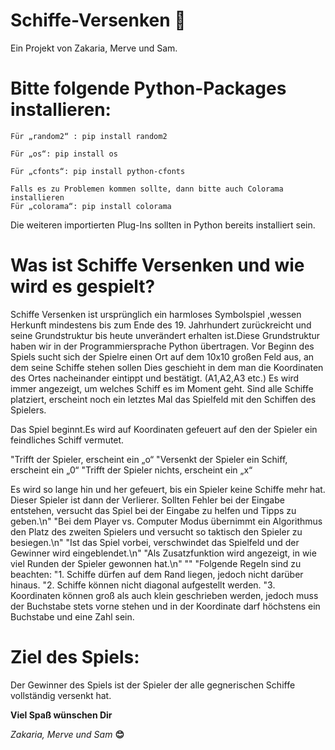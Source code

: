 
# Schiffe-Versenken 🚢
Ein Projekt von Zakaria, Merve und Sam.

# Bitte folgende Python-Packages installieren:

    Für „random2“ : pip install random2
   
    Für „os“: pip install os

    Für „cfonts“: pip install python-cfonts
    
    Falls es zu Problemen kommen sollte, dann bitte auch Colorama installieren
    Für „colorama“: pip install colorama 

Die weiteren importierten Plug-Ins sollten in Python bereits installiert sein.

# Was ist Schiffe Versenken und wie wird es gespielt?
Schiffe Versenken ist ursprünglich ein harmloses Symbolspiel ,wessen Herkunft mindestens bis zum Ende des 19. Jahrhundert zurückreicht und seine Grundstruktur bis heute unverändert erhalten ist.Diese Grundstruktur haben wir in der Programmiersprache Python übertragen.
Vor Beginn des Spiels sucht sich der Spielre einen Ort auf dem 10x10 großen Feld aus, an dem seine Schiffe stehen sollen
Dies geschieht in dem man die Koordinaten des Ortes nacheinander eintippt und bestätigt. (A1,A2,A3 etc.)
Es wird immer angezeigt, um welches Schiff es im Moment geht. Sind alle Schiffe platziert,
erscheint noch ein letztes Mal das Spielfeld mit den Schiffen des Spielers.

Das Spiel beginnt.Es wird auf Koordinaten gefeuert auf den der Spieler ein feindliches Schiff vermutet.
      
  "Trifft der Spieler, erscheint ein „o“
  "Versenkt der Spieler ein Schiff, erscheint ein „0“
  "Trifft der Spieler nichts, erscheint ein „x“ 

Es wird so lange hin und her gefeuert, bis ein Spieler keine Schiffe mehr hat. Dieser Spieler ist dann der Verlierer.
Sollten Fehler bei der Eingabe entstehen, versucht das Spiel bei der Eingabe zu helfen und Tipps zu geben.\n"
      "Bei dem Player vs. Computer Modus übernimmt ein Algorithmus den Platz des zweiten Spielers und versucht so taktisch den Spieler zu besiegen.\n"
      "Ist das Spiel vorbei, verschwindet das Spielfeld und der Gewinner wird eingeblendet.\n"
      "Als Zusatzfunktion wird angezeigt, in wie viel Runden der Spieler gewonnen hat.\n"
      ""
      "Folgende Regeln sind zu beachten:
      "1.    Schiffe dürfen auf dem Rand liegen, jedoch nicht darüber hinaus.
      "2.    Schiffe können nicht diagonal aufgestellt werden.
      "3.    Koordinaten können groß als auch klein geschrieben werden, jedoch muss der Buchstabe stets vorne stehen
      und in der Koordinate darf höchstens ein Buchstabe und eine Zahl sein.

# Ziel des Spiels:
 Der Gewinner des Spiels ist der Spieler der alle gegnerischen Schiffe vollständig versenkt hat.
    
   **Viel Spaß wünschen Dir**
   
   *Zakaria, Merve und Sam* **😊**
